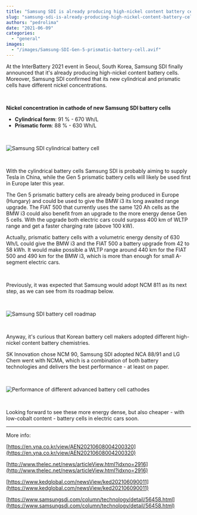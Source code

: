 ```yaml
---
title: "Samsung SDI is already producing high-nickel content battery cells"
slug: "samsung-sdi-is-already-producing-high-nickel-content-battery-cells"
authors: "pedrolima"
date: "2021-06-09"
categories: 
  - "general"
images: 
  - "/images/Samsung-SDI-Gen-5-prismatic-battery-cell.avif"
---
```


At the InterBattery 2021 event in Seoul, South Korea, Samsung SDI finally announced that it's already producing high-nickel content battery cells. Moreover, Samsung SDI confirmed that its new cylindrical and prismatic cells have different nickel concentrations.

 

**Nickel concentration in cathode of new Samsung SDI battery cells**

- **Cylindrical form**: 91 % - 670 Wh/L
- **Prismatic form**: 88 % - 630 Wh/L

 

![Samsung SDI cylindrical battery cell](images/Samsung-SDI-cylindrical-battery-cell.avif)

 

With the cylindrical battery cells Samsung SDI is probably aiming to supply Tesla in China, while the Gen 5 prismatic battery cells will likely be used first in Europe later this year.

The Gen 5 prismatic battery cells are already being produced in Europe (Hungary) and could be used to give the BMW i3 its long awaited range upgrade. The FIAT 500 that currently uses the same 120 Ah cells as the BMW i3 could also benefit from an upgrade to the more energy dense Gen 5 cells. With the upgrade both electric cars could surpass 400 km of WLTP range and get a faster charging rate (above 100 kW).

Actually, prismatic battery cells with a volumetric energy density of 630 Wh/L could give the BMW i3 and the FIAT 500 a battery upgrade from 42 to 58 kWh. It would make possible a WLTP range around 440 km for the FIAT 500 and 490 km for the BMW i3, which is more than enough for small A-segment electric cars.

 

Previously, it was expected that Samsung would adopt NCM 811 as its next step, as we can see from its roadmap below.

 

![Samsung SDI battery cell roadmap](images/Samsung-SDI-battery-cell-roadmap.avif)

 

Anyway, it's curious that Korean battery cell makers adopted different high-nickel content battery chemistries.

SK Innovation chose NCM 90, Samsung SDI adopted NCA 88/91 and LG Chem went with NCMA, which is a combination of both battery technologies and delivers the best performance - at least on paper.

 

![Performance of different advanced battery cell cathodes](images/Performance-of-different-advanced-battery-cell-cathodes.avif)

 

Looking forward to see these more energy dense, but also cheaper - with low-cobalt content - battery cells in electric cars soon.

---

More info:

[https://en.yna.co.kr/view/AEN20210608004200320](https://en.yna.co.kr/view/AEN20210608004200320)

[http://www.thelec.net/news/articleView.html?idxno=2916](http://www.thelec.net/news/articleView.html?idxno=2916)

[https://www.kedglobal.com/newsView/ked202106090011](https://www.kedglobal.com/newsView/ked202106090011)

[https://www.samsungsdi.com/column/technology/detail/56458.html](https://www.samsungsdi.com/column/technology/detail/56458.html)
